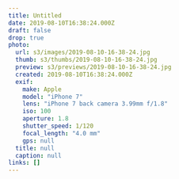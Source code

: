 ```yaml
---
title: Untitled
date: 2019-08-10T16:38:24.000Z
draft: false
drop: true
photo:
  url: s3/images/2019-08-10-16-38-24.jpg
  thumb: s3/thumbs/2019-08-10-16-38-24.jpg
  preview: s3/previews/2019-08-10-16-38-24.jpg
  created: 2019-08-10T16:38:24.000Z
  exif:
    make: Apple
    model: "iPhone 7"
    lens: "iPhone 7 back camera 3.99mm f/1.8"
    iso: 100
    aperture: 1.8
    shutter_speed: 1/120
    focal_length: "4.0 mm"
    gps: null
  title: null
  caption: null
links: []
---
```


